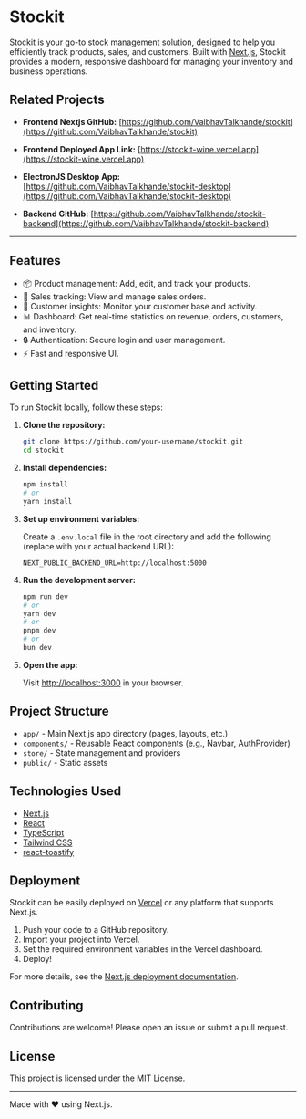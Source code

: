 # Stockit

Stockit is your go-to stock management solution, designed to help you efficiently track products, sales, and customers. Built with [Next.js](https://nextjs.org), Stockit provides a modern, responsive dashboard for managing your inventory and business operations.

## Related Projects

- **Frontend Nextjs GitHub:** [https://github.com/VaibhavTalkhande/stockit](https://github.com/VaibhavTalkhande/stockit)
- **Frontend Deployed App Link:** [https://stockit-wine.vercel.app](https://stockit-wine.vercel.app)
- **ElectronJS Desktop App:** [https://github.com/VaibhavTalkhande/stockit-desktop](https://github.com/VaibhavTalkhande/stockit-desktop)

- **Backend GitHub:** [https://github.com/VaibhavTalkhande/stockit-backend](https://github.com/VaibhavTalkhande/stockit-backend)

---
## Features

- 📦 Product management: Add, edit, and track your products.
- 🛒 Sales tracking: View and manage sales orders.
- 👥 Customer insights: Monitor your customer base and activity.
- 📊 Dashboard: Get real-time statistics on revenue, orders, customers, and inventory.
- 🔒 Authentication: Secure login and user management.
- ⚡ Fast and responsive UI.

## Getting Started

To run Stockit locally, follow these steps:

1. **Clone the repository:**
   ```bash
   git clone https://github.com/your-username/stockit.git
   cd stockit
   ```

2. **Install dependencies:**
   ```bash
   npm install
   # or
   yarn install
   ```

3. **Set up environment variables:**

   Create a `.env.local` file in the root directory and add the following (replace with your actual backend URL):

   ```
   NEXT_PUBLIC_BACKEND_URL=http://localhost:5000
   ```

4. **Run the development server:**
   ```bash
   npm run dev
   # or
   yarn dev
   # or
   pnpm dev
   # or
   bun dev
   ```

5. **Open the app:**

   Visit [http://localhost:3000](http://localhost:3000) in your browser.

## Project Structure

- `app/` - Main Next.js app directory (pages, layouts, etc.)
- `components/` - Reusable React components (e.g., Navbar, AuthProvider)
- `store/` - State management and providers
- `public/` - Static assets

## Technologies Used

- [Next.js](https://nextjs.org/)
- [React](https://react.dev/)
- [TypeScript](https://www.typescriptlang.org/)
- [Tailwind CSS](https://tailwindcss.com/)
- [react-toastify](https://fkhadra.github.io/react-toastify/)

## Deployment

Stockit can be easily deployed on [Vercel](https://vercel.com/) or any platform that supports Next.js.

1. Push your code to a GitHub repository.
2. Import your project into Vercel.
3. Set the required environment variables in the Vercel dashboard.
4. Deploy!

For more details, see the [Next.js deployment documentation](https://nextjs.org/docs/app/building-your-application/deploying).

## Contributing

Contributions are welcome! Please open an issue or submit a pull request.

## License

This project is licensed under the MIT License.

---

Made with ❤️ using Next.js.
